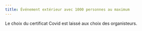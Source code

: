 ```yaml
---
title: Événement extérieur avec 1000 personnes au maximum
---
```


Le choix du certificat Covid est laissé aux choix des organisteurs.